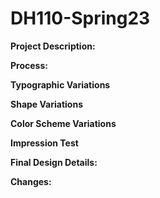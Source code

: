 # DH110-Spring23

**Project Description:**

**Process:**

**Typographic Variations**

**Shape Variations**

**Color Scheme Variations**

**Impression Test**

**Final Design Details:**

**Changes:**
